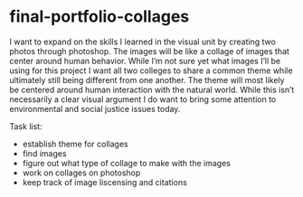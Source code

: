# final-portfolio-collages

I want to expand on the skills I learned in the visual unit by creating two photos through photoshop. The images will be like a collage of images that center around human behavior. While I’m not sure yet what images I’ll be using for this project I want all two colleges to share a common theme while ultimately still being different from one another. The theme will most likely be centered around human interaction with the natural world. While this isn’t necessarily a clear visual argument I do want to bring some attention to environmental and social justice issues today. 


Task list:
- establish theme for collages
- find images
- figure out what type of collage to make with the images
- work on collages on photoshop
- keep track of image liscensing and citations
